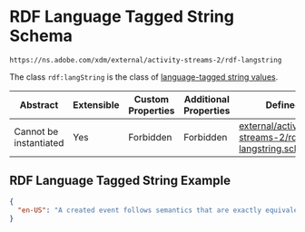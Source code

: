 
# RDF Language Tagged String Schema

```
https://ns.adobe.com/xdm/external/activity-streams-2/rdf-langstring
```

The class `rdf:langString` is the class of [language-tagged string values](http://www.w3.org/TR/rdf11-concepts/#dfn-language-tagged-string).

| Abstract | Extensible | Custom Properties | Additional Properties | Defined In |
|----------|------------|-------------------|-----------------------|------------|
| Cannot be instantiated | Yes | Forbidden | Forbidden | [external/activity-streams-2/rdf-langstring.schema.json](external/activity-streams-2/rdf-langstring.schema.json) |

## RDF Language Tagged String Example
```json
{
  "en-US": "A created event follows semantics that are exactly equivalent to the semantics described by the create activity."
}
```
